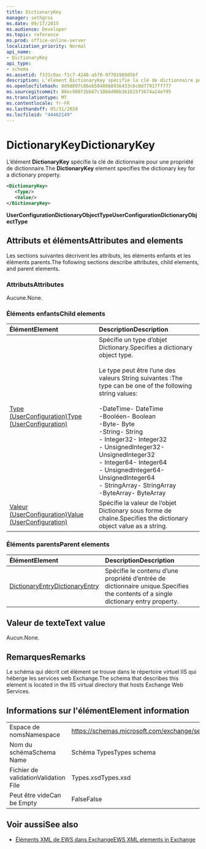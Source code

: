 ```yaml
---
title: DictionaryKey
manager: sethgros
ms.date: 09/17/2015
ms.audience: Developer
ms.topic: reference
ms.prod: office-online-server
localization_priority: Normal
api_name:
- DictionaryKey
api_type:
- schema
ms.assetid: f331c8ac-f1c7-4248-a570-97701969d5bf
description: L’élément DictionaryKey spécifie la clé de dictionnaire pour une propriété de dictionnaire.
ms.openlocfilehash: 8d9d897c86eb5048068936433c6c0d77917ff777
ms.sourcegitcommit: 88ec988f2bb67c1866d06b361615f3674a24e795
ms.translationtype: MT
ms.contentlocale: fr-FR
ms.lasthandoff: 05/31/2020
ms.locfileid: "44462149"
---
```

# <a name="dictionarykey"></a><span data-ttu-id="05778-103">DictionaryKey</span><span class="sxs-lookup"><span data-stu-id="05778-103">DictionaryKey</span></span>

<span data-ttu-id="05778-104">L’élément **DictionaryKey** spécifie la clé de dictionnaire pour une propriété de dictionnaire.</span><span class="sxs-lookup"><span data-stu-id="05778-104">The **DictionaryKey** element specifies the dictionary key for a dictionary property.</span></span> 
  
```xml
<DictionaryKey>
   <Type/>
   <Value/>
</DictionaryKey>
```

 <span data-ttu-id="05778-105">**UserConfigurationDictionaryObjectType**</span><span class="sxs-lookup"><span data-stu-id="05778-105">**UserConfigurationDictionaryObjectType**</span></span>
## <a name="attributes-and-elements"></a><span data-ttu-id="05778-106">Attributs et éléments</span><span class="sxs-lookup"><span data-stu-id="05778-106">Attributes and elements</span></span>

<span data-ttu-id="05778-107">Les sections suivantes décrivent les attributs, les éléments enfants et les éléments parents.</span><span class="sxs-lookup"><span data-stu-id="05778-107">The following sections describe attributes, child elements, and parent elements.</span></span>
  
### <a name="attributes"></a><span data-ttu-id="05778-108">Attributs</span><span class="sxs-lookup"><span data-stu-id="05778-108">Attributes</span></span>

<span data-ttu-id="05778-109">Aucune.</span><span class="sxs-lookup"><span data-stu-id="05778-109">None.</span></span>
  
### <a name="child-elements"></a><span data-ttu-id="05778-110">Éléments enfants</span><span class="sxs-lookup"><span data-stu-id="05778-110">Child elements</span></span>

|<span data-ttu-id="05778-111">**Élément**</span><span class="sxs-lookup"><span data-stu-id="05778-111">**Element**</span></span>|<span data-ttu-id="05778-112">**Description**</span><span class="sxs-lookup"><span data-stu-id="05778-112">**Description**</span></span>|
|:-----|:-----|
|[<span data-ttu-id="05778-113">Type (UserConfiguration)</span><span class="sxs-lookup"><span data-stu-id="05778-113">Type (UserConfiguration)</span></span>](type-userconfiguration.md) <br/> | <span data-ttu-id="05778-114">Spécifie un type d’objet Dictionary.</span><span class="sxs-lookup"><span data-stu-id="05778-114">Specifies a dictionary object type.</span></span><br/><br/><span data-ttu-id="05778-115">Le type peut être l’une des valeurs String suivantes :</span><span class="sxs-lookup"><span data-stu-id="05778-115">The type can be one of the following string values:</span></span><br/><br/><span data-ttu-id="05778-116">-DateTime</span><span class="sxs-lookup"><span data-stu-id="05778-116">-  DateTime</span></span>  <br/><span data-ttu-id="05778-117">-Booléen</span><span class="sxs-lookup"><span data-stu-id="05778-117">-  Boolean</span></span>  <br/><span data-ttu-id="05778-118">-Byte</span><span class="sxs-lookup"><span data-stu-id="05778-118">-  Byte</span></span>  <br/><span data-ttu-id="05778-119">-String</span><span class="sxs-lookup"><span data-stu-id="05778-119">-  String</span></span>  <br/><span data-ttu-id="05778-120">- Integer32</span><span class="sxs-lookup"><span data-stu-id="05778-120">-  Integer32</span></span>  <br/><span data-ttu-id="05778-121">- UnsignedInteger32</span><span class="sxs-lookup"><span data-stu-id="05778-121">-  UnsignedInteger32</span></span>  <br/><span data-ttu-id="05778-122">- Integer64</span><span class="sxs-lookup"><span data-stu-id="05778-122">-  Integer64</span></span>  <br/><span data-ttu-id="05778-123">- UnsignedInteger64</span><span class="sxs-lookup"><span data-stu-id="05778-123">-  UnsignedInteger64</span></span>  <br/><span data-ttu-id="05778-124">- StringArray</span><span class="sxs-lookup"><span data-stu-id="05778-124">-  StringArray</span></span>  <br/><span data-ttu-id="05778-125">-ByteArray</span><span class="sxs-lookup"><span data-stu-id="05778-125">-  ByteArray</span></span>  <br/> |
|[<span data-ttu-id="05778-126">Valeur (UserConfiguration)</span><span class="sxs-lookup"><span data-stu-id="05778-126">Value (UserConfiguration)</span></span>](value-userconfiguration.md) <br/> |<span data-ttu-id="05778-127">Spécifie la valeur de l’objet Dictionary sous forme de chaîne.</span><span class="sxs-lookup"><span data-stu-id="05778-127">Specifies the dictionary object value as a string.</span></span>  <br/> |
   
### <a name="parent-elements"></a><span data-ttu-id="05778-128">Éléments parents</span><span class="sxs-lookup"><span data-stu-id="05778-128">Parent elements</span></span>

|<span data-ttu-id="05778-129">**Élément**</span><span class="sxs-lookup"><span data-stu-id="05778-129">**Element**</span></span>|<span data-ttu-id="05778-130">**Description**</span><span class="sxs-lookup"><span data-stu-id="05778-130">**Description**</span></span>|
|:-----|:-----|
|[<span data-ttu-id="05778-131">DictionaryEntry</span><span class="sxs-lookup"><span data-stu-id="05778-131">DictionaryEntry</span></span>](dictionaryentry.md) <br/> |<span data-ttu-id="05778-132">Spécifie le contenu d’une propriété d’entrée de dictionnaire unique.</span><span class="sxs-lookup"><span data-stu-id="05778-132">Specifies the contents of a single dictionary entry property.</span></span>  <br/> |
   
## <a name="text-value"></a><span data-ttu-id="05778-133">Valeur de texte</span><span class="sxs-lookup"><span data-stu-id="05778-133">Text value</span></span>

<span data-ttu-id="05778-134">Aucun.</span><span class="sxs-lookup"><span data-stu-id="05778-134">None.</span></span>
  
## <a name="remarks"></a><span data-ttu-id="05778-135">Remarques</span><span class="sxs-lookup"><span data-stu-id="05778-135">Remarks</span></span>

<span data-ttu-id="05778-136">Le schéma qui décrit cet élément se trouve dans le répertoire virtuel IIS qui héberge les services web Exchange.</span><span class="sxs-lookup"><span data-stu-id="05778-136">The schema that describes this element is located in the IIS virtual directory that hosts Exchange Web Services.</span></span>
  
## <a name="element-information"></a><span data-ttu-id="05778-137">Informations sur l'élément</span><span class="sxs-lookup"><span data-stu-id="05778-137">Element information</span></span>

|||
|:-----|:-----|
|<span data-ttu-id="05778-138">Espace de noms</span><span class="sxs-lookup"><span data-stu-id="05778-138">Namespace</span></span>  <br/> |https://schemas.microsoft.com/exchange/services/2006/types  <br/> |
|<span data-ttu-id="05778-139">Nom du schéma</span><span class="sxs-lookup"><span data-stu-id="05778-139">Schema Name</span></span>  <br/> |<span data-ttu-id="05778-140">Schéma Types</span><span class="sxs-lookup"><span data-stu-id="05778-140">Types schema</span></span>  <br/> |
|<span data-ttu-id="05778-141">Fichier de validation</span><span class="sxs-lookup"><span data-stu-id="05778-141">Validation File</span></span>  <br/> |<span data-ttu-id="05778-142">Types.xsd</span><span class="sxs-lookup"><span data-stu-id="05778-142">Types.xsd</span></span>  <br/> |
|<span data-ttu-id="05778-143">Peut être vide</span><span class="sxs-lookup"><span data-stu-id="05778-143">Can be Empty</span></span>  <br/> |<span data-ttu-id="05778-144">False</span><span class="sxs-lookup"><span data-stu-id="05778-144">False</span></span>  <br/> |
   
## <a name="see-also"></a><span data-ttu-id="05778-145">Voir aussi</span><span class="sxs-lookup"><span data-stu-id="05778-145">See also</span></span>

- [<span data-ttu-id="05778-146">Éléments XML de EWS dans Exchange</span><span class="sxs-lookup"><span data-stu-id="05778-146">EWS XML elements in Exchange</span></span>](ews-xml-elements-in-exchange.md)

